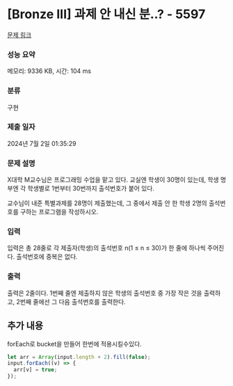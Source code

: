 # [Bronze III] 과제 안 내신 분..? - 5597

[문제 링크](https://www.acmicpc.net/problem/5597)

### 성능 요약

메모리: 9336 KB, 시간: 104 ms

### 분류

구현

### 제출 일자

2024년 7월 2일 01:35:29

### 문제 설명

<p>X대학 M교수님은 프로그래밍 수업을 맡고 있다. 교실엔 학생이 30명이 있는데, 학생 명부엔 각 학생별로 1번부터 30번까지 출석번호가 붙어 있다.</p>

<p>교수님이 내준 특별과제를 28명이 제출했는데, 그 중에서 제출 안 한 학생 2명의 출석번호를 구하는 프로그램을 작성하시오.</p>

### 입력

 <p>입력은 총 28줄로 각 제출자(학생)의 출석번호 n(1 ≤ n ≤ 30)가 한 줄에 하나씩 주어진다. 출석번호에 중복은 없다.</p>

### 출력

 <p>출력은 2줄이다. 1번째 줄엔 제출하지 않은 학생의 출석번호 중 가장 작은 것을 출력하고, 2번째 줄에선 그 다음 출석번호를 출력한다.</p>

## 추가 내용

forEach로 bucket을 만들어 한번에 적용시킬수있다.

```javascript
let arr = Array(input.length + 2).fill(false);
input.forEach((v) => {
  arr[v] = true;
});
```
